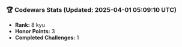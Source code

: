 ### 🏆 Codewars Stats (Updated: 2025-04-01 05:09:10 UTC)

- **Rank:** 8 kyu
- **Honor Points:** 3
- **Completed Challenges:** 1
